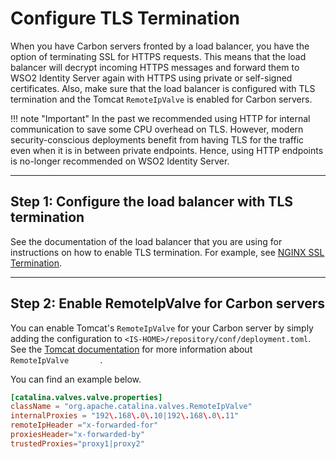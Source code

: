 # Configure TLS Termination

When you have Carbon servers fronted by a load balancer, you have the option of terminating SSL for HTTPS requests. This means that the load balancer will decrypt incoming HTTPS messages and forward them to WSO2 Identity Server again with HTTPS using private or self-signed certificates. Also, make sure that the load balancer is configured with TLS termination and the Tomcat `RemoteIpValve` is enabled for Carbon servers.

!!! note "Important"
    In the past we recommended using HTTP for internal communication to save some CPU overhead on TLS. However, modern security-conscious deployments benefit from having TLS for the traffic even when it is in between private endpoints. Hence, using HTTP endpoints is no-longer recommended on WSO2 Identity Server.

---

## Step 1: Configure the load balancer with TLS termination

See the documentation of the load balancer that you are using for
instructions on how to enable TLS termination. For example, see [NGINX
SSL
Termination](https://www.nginx.com/resources/admin-guide/nginx-ssl-termination/).

---

## Step 2: Enable RemoteIpValve for Carbon servers

You can enable Tomcat's `RemoteIpValve` for your Carbon server by simply
adding the configuration to `<IS-HOME>/repository/conf/deployment.toml`. See the [Tomcat
documentation](https://tomcat.apache.org/tomcat-9.0-doc/api/org/apache/catalina/valves/RemoteIpValve.html)
for more information about `         RemoteIpValve        `.

You can find an example below. 

``` toml
[catalina.valves.valve.properties]
className = "org.apache.catalina.valves.RemoteIpValve"
internalProxies = "192\.168\.0\.10|192\.168\.0\.11"
remoteIpHeader ="x-forwarded-for"
proxiesHeader="x-forwarded-by"
trustedProxies="proxy1|proxy2"
```